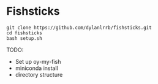 # Fishsticks

```console
git clone https://github.com/dylanlrrb/fishsticks.git
cd fishsticks
bash setup.sh
```
TODO:

- Set up oy-my-fish
- miniconda install
- directory structure
